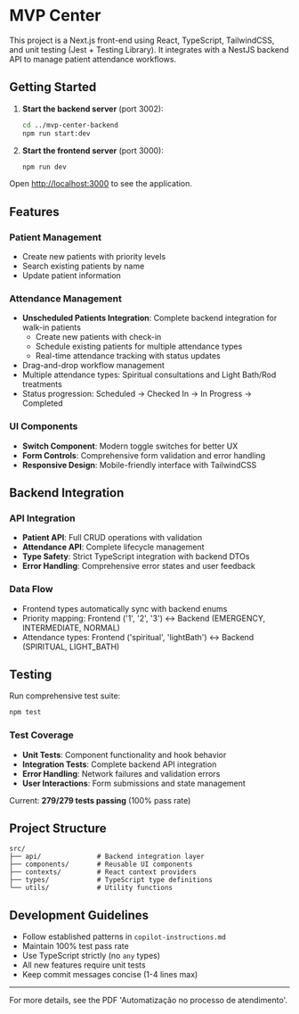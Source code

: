 # MVP Center

This project is a Next.js front-end using React, TypeScript, TailwindCSS, and unit testing (Jest + Testing Library). It integrates with a NestJS backend API to manage patient attendance workflows.

## Getting Started

1. **Start the backend server** (port 3002):

   ```bash
   cd ../mvp-center-backend
   npm run start:dev
   ```

2. **Start the frontend server** (port 3000):
   ```bash
   npm run dev
   ```

Open [http://localhost:3000](http://localhost:3000) to see the application.

## Features

### Patient Management

- Create new patients with priority levels
- Search existing patients by name
- Update patient information

### Attendance Management

- **Unscheduled Patients Integration**: Complete backend integration for walk-in patients
  - Create new patients with check-in
  - Schedule existing patients for multiple attendance types
  - Real-time attendance tracking with status updates
- Drag-and-drop workflow management
- Multiple attendance types: Spiritual consultations and Light Bath/Rod treatments
- Status progression: Scheduled → Checked In → In Progress → Completed

### UI Components

- **Switch Component**: Modern toggle switches for better UX
- **Form Controls**: Comprehensive form validation and error handling
- **Responsive Design**: Mobile-friendly interface with TailwindCSS

## Backend Integration

### API Integration

- **Patient API**: Full CRUD operations with validation
- **Attendance API**: Complete lifecycle management
- **Type Safety**: Strict TypeScript integration with backend DTOs
- **Error Handling**: Comprehensive error states and user feedback

### Data Flow

- Frontend types automatically sync with backend enums
- Priority mapping: Frontend ('1', '2', '3') ↔ Backend (EMERGENCY, INTERMEDIATE, NORMAL)
- Attendance types: Frontend ('spiritual', 'lightBath') ↔ Backend (SPIRITUAL, LIGHT_BATH)

## Testing

Run comprehensive test suite:

```bash
npm test
```

### Test Coverage

- **Unit Tests**: Component functionality and hook behavior
- **Integration Tests**: Complete backend API integration
- **Error Handling**: Network failures and validation errors
- **User Interactions**: Form submissions and state management

Current: **279/279 tests passing** (100% pass rate)

## Project Structure

```
src/
├── api/              # Backend integration layer
├── components/       # Reusable UI components
├── contexts/         # React context providers
├── types/            # TypeScript type definitions
└── utils/            # Utility functions
```

## Development Guidelines

- Follow established patterns in `copilot-instructions.md`
- Maintain 100% test pass rate
- Use TypeScript strictly (no `any` types)
- All new features require unit tests
- Keep commit messages concise (1-4 lines max)

---

For more details, see the PDF 'Automatização no processo de atendimento'.
